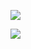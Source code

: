 ![](https://komarev.com/ghpvc/?username=8moutains)


![](https://github.com/user-attachments/assets/f190ff9a-6d60-4c99-82db-3982f17526e1)
